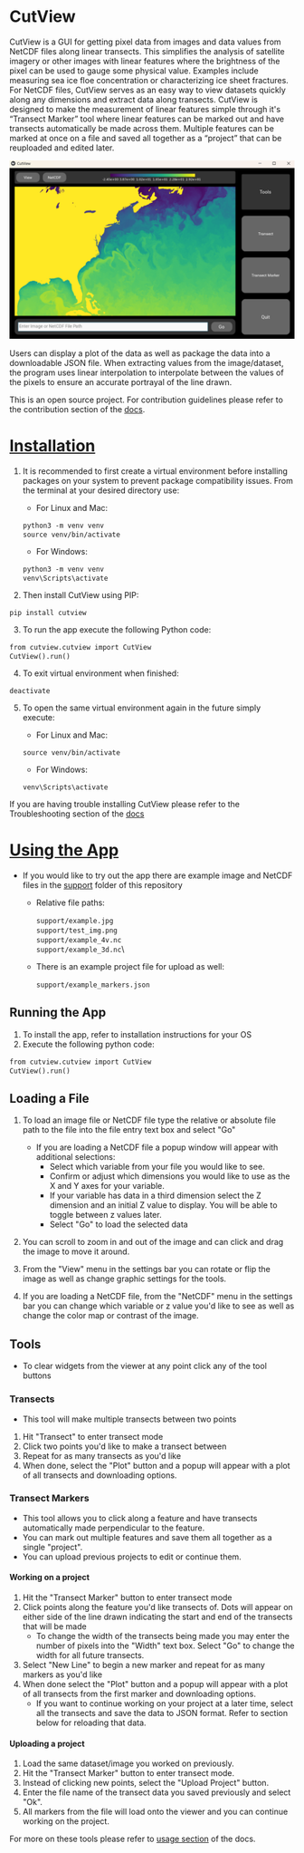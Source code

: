 # CutView
CutView is a GUI for getting pixel data from images and data values from NetCDF files along linear transects. This simplifies the analysis of satellite imagery or other images with linear features where the brightness of the pixel can be used to gauge some physical value. Examples include measuring sea ice floe concentration or characterizing ice sheet fractures. For NetCDF files, CutView serves as an easy way to view datasets quickly along any dimensions and extract data along transects. CutView is designed to make the measurement of linear features simple through it's “Transect Marker” tool where linear features can be marked out and have transects automatically be made across them. Multiple features can be marked at once on a file and saved all together as a “project” that can be reuploaded and edited later.


![](images/nccut.png)

Users can display a plot of the data as well as package the data into a downloadable JSON file. When extracting values from the image/dataset, the program uses linear interpolation to interpolate between the values of the pixels to ensure an accurate portrayal of the line drawn. 

This is an open source project. For contribution guidelines please refer to the contribution section of the [docs](https://cutview.readthedocs.io/en/latest/contribution.html).

# <ins>Installation</ins>

1. It is recommended to first create a virtual environment before installing packages on your system to prevent package compatibility issues. From the terminal at your desired directory use:

   * For Linux and Mac:
    ```
    python3 -m venv venv
    source venv/bin/activate
    ```

   * For Windows:
    ```
    python3 -m venv venv
    venv\Scripts\activate
    ```

2. Then install CutView using PIP:

```
pip install cutview
```
3. To run the app execute the following Python code:
```
from cutview.cutview import CutView
CutView().run()
```
4. To exit virtual environment when finished:
 
```
deactivate
```

5. To open the same virtual environment again in the future simply execute:

   * For Linux and Mac:
    ```
    source venv/bin/activate
    ```

   * For Windows:
    ```
    venv\Scripts\activate
    ```

If you are having trouble installing CutView please refer to the Troubleshooting section of the [docs](https://cutview.readthedocs.io/en/latest/installation.html)

# <ins>Using the App</ins>

* If you would like to try out the app there are example image and NetCDF files in the [support](https://github.com/rchartra/CutView/tree/master/support) folder of this repository
    * Relative file paths:

        `support/example.jpg`\
        `support/test_img.png`\
        `support/example_4v.nc `\
        `support/example_3d.nc`\
    * There is an example project file for upload as well:

        `support/example_markers.json`



## Running the App

1. To install the app, refer to installation instructions for your OS
2. Execute the following python code:
```
from cutview.cutview import CutView
CutView().run()
```

## Loading a File

1.  To load an image file or NetCDF file type the relative or absolute file path to the file into the file entry text box and select "Go"
    * If you are loading a NetCDF file a popup window will appear with additional selections:
        * Select which variable from your file you would like to see.
        * Confirm or adjust which dimensions you would like to use as the X and Y axes for your variable.
        * If your variable has data in a third dimension select the Z dimension and an initial Z value to display. You will be able to toggle between z values later.
        * Select "Go" to load the selected data


2. You can scroll to zoom in and out of the image and can click and drag the image to move it around.
3. From the "View" menu in the settings bar you can rotate or flip the image as well as change graphic settings for the tools.
4. If you are loading a NetCDF file, from the "NetCDF" menu in the settings bar you can change which variable or z value you'd like to see as well as change the color map or contrast of the image.

## Tools
* To clear widgets from the viewer at any point click any of the tool buttons
### Transects
* This tool will make multiple transects between two points

1. Hit "Transect" to enter transect mode
2. Click two points you'd like to make a transect between
3. Repeat for as many transects as you'd like
4. When done, select the "Plot" button and a popup will appear with a plot of all transects and downloading options.


### Transect Markers
* This tool allows you to click along a feature and have transects automatically made perpendicular to the feature. 
* You can mark out multiple features and save them all together as a single "project". 
* You can upload previous projects to edit or continue them.

#### Working on a project

1. Hit the "Transect Marker" button to enter transect mode
2. Click points along the feature you'd like transects of. Dots will appear on either side of the line drawn indicating the start and end of the transects that will be made
    * To change the width of the transects being made you may enter the number of pixels into the "Width" text box. Select "Go" to change the width for all future transects.
3. Select "New Line" to begin a new marker and repeat for as many markers as you'd like
4. When done select the "Plot" button and a popup will appear with a plot of all transects from the first marker and downloading options.
   * If you want to continue working on your project at a later time, select all the transects and save the data to JSON format. Refer to section below for reloading that data.


#### Uploading a project
1. Load the same dataset/image you worked on previously.
2. Hit the "Transect Marker" button to enter transect mode.
3. Instead of clicking new points, select the "Upload Project" button.
4. Enter the file name of the transect data you saved previously and select "Ok".
5. All markers from the file will load onto the viewer and you can continue working on the project.

For more on these tools please refer to [usage section](https://cutview.readthedocs.io/en/latest/usage.html) of the docs.
